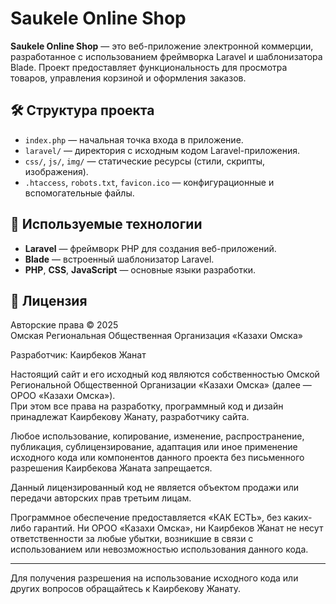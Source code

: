 # Saukele Online Shop

**Saukele Online Shop** — это веб-приложение электронной коммерции, разработанное с использованием фреймворка Laravel и шаблонизатора Blade. Проект предоставляет функциональность для просмотра товаров, управления корзиной и оформления заказов.

## 🛠️ Структура проекта

- `index.php` — начальная точка входа в приложение.  
- `laravel/` — директория с исходным кодом Laravel-приложения.  
- `css/`, `js/`, `img/` — статические ресурсы (стили, скрипты, изображения).  
- `.htaccess`, `robots.txt`, `favicon.ico` — конфигурационные и вспомогательные файлы.  

## 🧰 Используемые технологии

- **Laravel** — фреймворк PHP для создания веб-приложений.  
- **Blade** — встроенный шаблонизатор Laravel.  
- **PHP**, **CSS**, **JavaScript** — основные языки разработки.  

## 📄 Лицензия

Авторские права © 2025  
Омская Региональная Общественная Организация «Казахи Омска»  

Разработчик: Каирбеков Жанат  

Настоящий сайт и его исходный код являются собственностью Омской Региональной Общественной Организации «Казахи Омска» (далее — ОРОО «Казахи Омска»).  
При этом все права на разработку, программный код и дизайн принадлежат Каирбекову Жанату, разработчику сайта.

Любое использование, копирование, изменение, распространение, публикация, сублицензирование, адаптация или иное применение исходного кода или компонентов данного проекта без письменного разрешения Каирбекова Жаната запрещается.

Данный лицензированный код не является объектом продажи или передачи авторских прав третьим лицам.

Программное обеспечение предоставляется «КАК ЕСТЬ», без каких-либо гарантий. Ни ОРОО «Казахи Омска», ни Каирбеков Жанат не несут ответственности за любые убытки, возникшие в связи с использованием или невозможностью использования данного кода.

---

Для получения разрешения на использование исходного кода или других вопросов обращайтесь к Каирбекову Жанату.  
